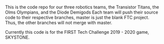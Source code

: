 This is the code repo for our three robotics teams, the Transistor Titans, the Olms Olympians, and the Diode Demigods
Each team will push their source code to their respective branches, master is just the blank FTC project. Thus, the other branches will not merge with master.

Currently this code is for the FIRST Tech Challenge 2019 - 2020 game, SKYSTONE.  
